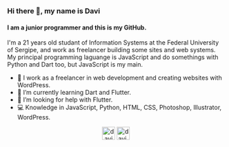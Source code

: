### Hi there 👋, my name is Davi
#### I am a junior programmer and this is my GitHub.
I'm a 21 years old studant of Information Systems at the Federal University of Sergipe, and work as freelancer building some sites and web systems. My principal programming laguange is JavaScript and do somethings with Python and Dart too, but JavaScript is my main. 

- 💼 I work as a freelancer in web development and creating websites with WordPress.
- 🌱 I’m currently learning Dart and Flutter. 
- 🤔 I’m looking for help with Flutter. 
- 💻 Knowledge in JavaScript, Python, HTML, CSS, Photoshop, Illustrator, WordPress.

</p><p align="center">
<a href="https://linkedin.com/in/davisfreire" target="blank"><img align="center" src="https://cdn.jsdelivr.net/npm/simple-icons@3.0.1/icons/linkedin.svg" alt="davisfreire" height="30" width="30" /></a>
<a href="https://instagram.com/davi.zip" target="blank"><img align="center" src="https://cdn.jsdelivr.net/npm/simple-icons@3.0.1/icons/instagram.svg" alt="davi.zip" height="30" width="30" /></a>



